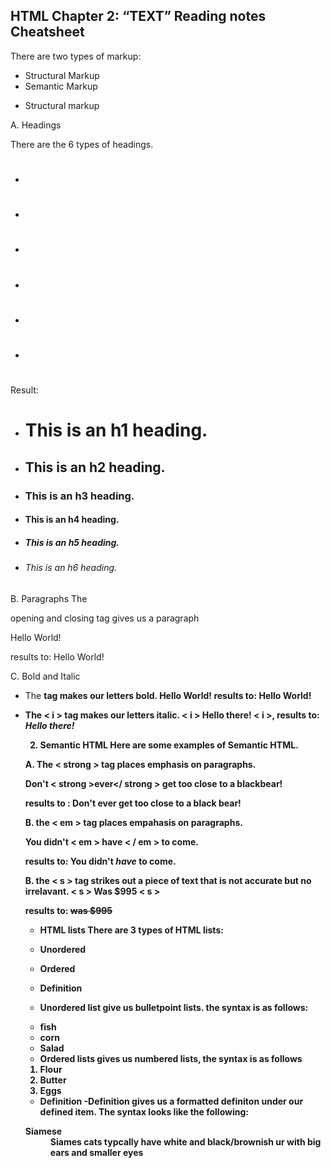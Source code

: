 ## HTML Chapter 2: “TEXT” Reading notes Cheatsheet

There are two types of markup:

- Structural Markup
- Semantic Markup

* Structural markup

A. Headings

There are the 6 types of headings.

- <h1>
- <h2>
- <h3>
- <h4>
- <h5>
- <h6>

Result:

- # This is an h1 heading.
- ## This is an h2 heading.
- ### This is an h3 heading.
- #### This is an h4 heading.
- ##### This is an h5 heading.
- ###### This is an h6 heading.

B. Paragraphs
The <p> opening and closing tag gives us a paragraph

<p> Hello World! </p>

results to:
Hello World!


C. Bold and Italic

- The <b> tag makes our letters bold.
  <b> Hello World! </b>
  results to:
  **Hello World!**

- The < i > tag makes our letters italic.
  < i > Hello there! < i >,
  results to:
  _Hello there!_

  2.  Semantic HTML
      Here are some examples of Semantic HTML.

  A. The < strong > tag places emphasis on paragraphs.

  Don't < strong >ever</ strong > get too close to a blackbear!

  results to :
  Don't **ever** get too close to a black bear!

  B. the < em > tag places empahasis on paragraphs.

  You didn't < em > have < / em > to come.

  results to:
  You didn't *have* to come.

  B.  the < s > tag strikes out a piece of text that is not accurate but no irrelavant.
   < s > Was $995 < s >

   results to:
   ~~was $995~~


   - HTML lists
   There are 3 types of HTML lists:
   - Unordered 
   - Ordered
   - Definition

   - Unordered list give us bulletpoint lists. the syntax is as follows:
   <ul>
    <li>fish</li>
    <li>corn </li>
    <li>Salad </li>
    </ul>

    - Ordered lists gives us numbered lists, the syntax is as follows
    <ol>
    <li>Flour</li>
    <li>Butter</li>
    <li>Eggs</li>
    </ol>

    - Definition 
    -Definition gives us a formatted definiton under our defined item. The syntax looks like the following:

    <dl>
    <dt>Siamese</dt>
    <dd>Siames cats typcally have white and black/brownish ur with big ears and smaller eyes</dd>
    
    
    </dl>
   

